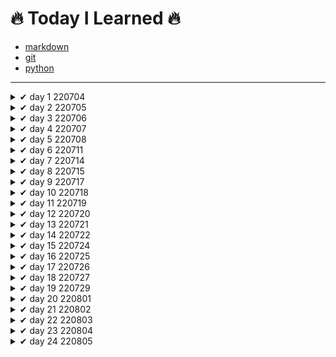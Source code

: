 # 🔥 Today I Learned 🔥

- [markdown](https://github.com/jincde/TIL/tree/master/markdown)
- [git](https://github.com/jincde/TIL/tree/master/git)
- [python](https://github.com/jincde/TIL/tree/master/python)

---

<details>
<summary> ✔ day 1 220704 </summary>

#### 가입

- `github` 가입
- `notion` 가입
- `syllaverse` 가입
- `discord` 가입

#### 개발환경 설정

- `git` 설치

- `Python` 설치

- `VScode` 설치

- `Typora` 설치
  
  </details>

<details>
<summary> ✔ day 2 220705 </summary>

- `markdown` 문법

- `git` 실습
  
  </details>
  <details>
  <summary> ✔ day 3 220706 </summary>

- `로컬저장소` `원격저장소` 개념

- `git 기본 브랜치` 설치

- 저장소 만들고 `3커밋`

- TIL `커밋`
  
  </details>

<details>
<summary> ✔ day 4 220707 </summary>

- `clone`개념 정리

- `branch`개념 정리

- `merge`개념 정리

- `pull request`개념 정리
  
  </details>

<details>
<summary> ✔ day 5 220708 </summary>

- 채용공고 정리

- 지원자격 공통 기술스택 파악

- 우대사항 파악

- [job-research](https://github.com/jincde/job-research)
  
  </details>

<details>
<summary> ✔ day 6 220711 </summary>

- `python`기본 문법

- 코드업 파이썬기본100제 ~20번 문항. ing
  
  </details>

<details>
<summary> ✔ day 7 220714 </summary>

- `python` 조건문

- `python` 반복문

- `VOCA`폴더 생성
  
  </details>

<details>
<summary> ✔ day 8 220715 </summary>

- `python` 프로젝트01 (01.py ~ 05.py)
  
  </details>

<details>
<summary> ✔ day 9 220717 </summary>

- `Marktext` - Typora 대체 프로그램 설치 및 설정
  
  </details>

<details>
<summary> ✔ day 10 220718 </summary>

- `OSI 7 Layer`
  
  </details>

<details>
<summary> ✔ day 11 220719 </summary>

- `객체지향 - oop`
- `SWEA` 4문제 실습
- `python` 20번, 21번 실습 

</details>

<details>
<summary> ✔ day 12 220720 </summary>

- `SWEA` 5문제 실습
- `객체지향` - 스태틱 메소드, 데코레이터,

</details>

<details>
<summary> ✔ day 13 220721 </summary>

- `SWEA` 5문제 실습
- `객체지향` - 스태틱 메소드, 데코레이터,

</details>

<details>
<summary> ✔ day 14 220722 </summary>

- `API` 
- `TMDB API`실습

</details>

<details>
<summary> ✔ day 15 220724 </summary>

- `정보처리기사 실기시험 응시` 

</details>

<details>
<summary> ✔ day 16 220725 </summary>

- `알고리즘`
- `백준`실습
- `MAC OS`설정

</details>

<details>
<summary> ✔ day 17 220726 </summary>

- `시간 복잡도`

</details>

<details>
<summary> ✔ day 18 220727 </summary>

- `python`문자열 메소드
- `백준` 단계별 문제 풀이

</details>

<details>
<summary> ✔ day 19 220729 </summary>

- `코딩테스트 모의고사` 7문제 중 4문제 풀이

</details>

<details>
<summary> ✔ day 20 220801 </summary>

- 자료구조 `stack`, `queue`

</details>

<details>
<summary> ✔ day 21 220802 </summary>

- 자료구조 `heap`, `set`

</details>

<details>
<summary> ✔ day 22 220803 </summary>

- `2차원 리스트`

</details>

<details>
<summary> ✔ day 23 220804 </summary>

- 2차원 리스트 `순회`

</details>

<details>
<summary> ✔ day 24 220805 </summary>

- `코딩테스트 모의고사` 2회차

</details>
